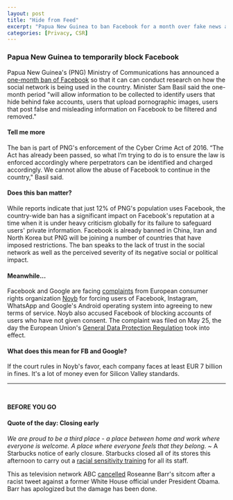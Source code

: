 ```yaml
---
layout: post
title: "Hide from Feed"
excerpt: "Papua New Guinea to ban Facebook for a month over fake news as Facebook and Google criticized over GPDR implementation."
categories: [Privacy, CSR]
---
```


### Papua New Guinea to temporarily block Facebook

Papua New Guinea's (PNG) Ministry of Communications has announced a <a href="https://postcourier.com.pg/shutting-facebook-png-reality/" target="_blank">one-month ban of Facebook</a> so that it can can conduct research on how the social network is being used in the country. Minister Sam Basil said the one-month period "will allow information to be collected to identify users that hide behind fake accounts, users that upload pornographic images, users that post false and misleading information on Facebook to be filtered and removed."

#### Tell me more

The ban is part of PNG's enforcement of the Cyber Crime Act of 2016. “The Act has already been passed, so what I’m trying to do is to ensure the law is enforced accordingly where perpetrators can be identified and charged accordingly. We cannot allow the abuse of Facebook to continue in the country," Basil said.

#### Does this ban matter?

While reports indicate that just 12% of PNG's population uses Facebook, the country-wide ban has a significant impact on Facebook's reputation at a time when it is under heavy criticism globally for its failure to safeguard users' private information. Facebook is already banned in China, Iran and North Korea but PNG will be joining a number of countries that have imposed restrictions. The ban speaks to the lack of trust in the social network as well as the perceived severity of its negative social or political impact.

#### Meanwhile...

Facebook and Google are facing <a href="https://www.theguardian.com/technology/2018/may/25/facebook-google-gdpr-complaints-eu-consumer-rights" target="_blank">complaints</a> from European consumer rights organization <a href="https://noyb.eu/" target="_blank">Noyb</a> for forcing users of Facebook, Instagram, WhatsApp and Google's Android operating system into agreeing to new terms of service. Noyb also accused Facebook of blocking accounts of users who have not given consent. The complaint was filed on May 25, the day the European Union's <a href="https://www.eugdpr.org/" target="_blank">General Data Protection Regulation</a> took into effect.

#### What does this mean for FB and Google?

If the court rules in Noyb's favor, each company faces at least EUR 7 billion in fines. It's a lot of money even for Silicon Valley standards.

* * *
<br />

**BEFORE YOU GO**

#### **Quote of the day: Closing early**

<i>We are proud to be a third place - a place between home and work where everyone is welcome. A place where everyone feels that they belong.</i> ~ A Starbucks notice of early closure. Starbucks closed all of its stores this afternoon to carry out a <a href="https://www.npr.org/sections/thetwo-way/2018/05/29/615119351/starbucks-closes-more-than-8-000-stores-today-for-racial-bias-training?utm_source=facebook.com&utm_medium=social&utm_campaign=npr&utm_term=nprnews&utm_content=20180529" target="_blank">racial sensitivity training</a> for all its staff.

This as television network ABC <a href="http://money.cnn.com/2018/05/29/media/roseanne-twitter-chelsea-clinton/index.html" target="_blank">cancelled</a> Roseanne Barr's sitcom after a racist tweet against a former White House official under President Obama. Barr has apologized but the damage has been done.
